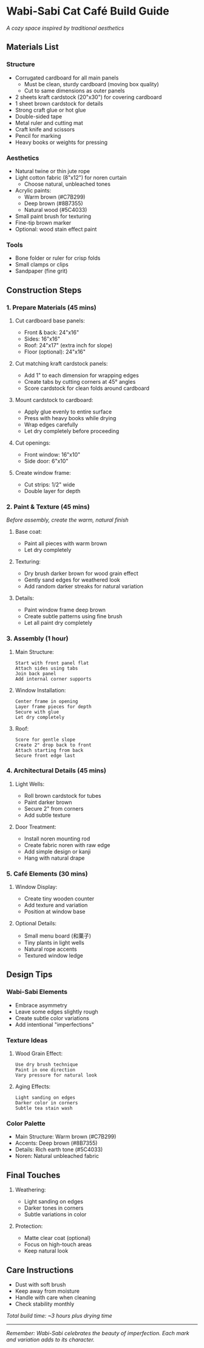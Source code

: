 # Wabi-Sabi Cat Café Build Guide
*A cozy space inspired by traditional aesthetics*

## Materials List

### Structure
- Corrugated cardboard for all main panels
  - Must be clean, sturdy cardboard (moving box quality)
  - Cut to same dimensions as outer panels
- 2 sheets kraft cardstock (20"x30") for covering cardboard
- 1 sheet brown cardstock for details
- Strong craft glue or hot glue
- Double-sided tape
- Metal ruler and cutting mat
- Craft knife and scissors
- Pencil for marking
- Heavy books or weights for pressing

### Aesthetics
- Natural twine or thin jute rope
- Light cotton fabric (8"x12") for noren curtain
  - Choose natural, unbleached tones
- Acrylic paints:
  - Warm brown (#C7B299)
  - Deep brown (#8B7355)
  - Natural wood (#5C4033)
- Small paint brush for texturing
- Fine-tip brown marker
- Optional: wood stain effect paint

### Tools
- Bone folder or ruler for crisp folds
- Small clamps or clips
- Sandpaper (fine grit)

## Construction Steps

### 1. Prepare Materials (45 mins)
1. Cut cardboard base panels:
   - Front & back: 24"x16"
   - Sides: 16"x16"
   - Roof: 24"x17" (extra inch for slope)
   - Floor (optional): 24"x16"

2. Cut matching kraft cardstock panels:
   - Add 1" to each dimension for wrapping edges
   - Create tabs by cutting corners at 45° angles
   - Score cardstock for clean folds around cardboard

3. Mount cardstock to cardboard:
   - Apply glue evenly to entire surface
   - Press with heavy books while drying
   - Wrap edges carefully
   - Let dry completely before proceeding

2. Cut openings:
   - Front window: 16"x10"
   - Side door: 6"x10"

3. Create window frame:
   - Cut strips: 1/2" wide
   - Double layer for depth

### 2. Paint & Texture (45 mins)
*Before assembly, create the warm, natural finish*

1. Base coat:
   - Paint all pieces with warm brown
   - Let dry completely

2. Texturing:
   - Dry brush darker brown for wood grain effect
   - Gently sand edges for weathered look
   - Add random darker streaks for natural variation

3. Details:
   - Paint window frame deep brown
   - Create subtle patterns using fine brush
   - Let all paint dry completely

### 3. Assembly (1 hour)

1. Main Structure:
   ```
   Start with front panel flat
   Attach sides using tabs
   Join back panel
   Add internal corner supports
   ```

2. Window Installation:
   ```
   Center frame in opening
   Layer frame pieces for depth
   Secure with glue
   Let dry completely
   ```

3. Roof:
   ```
   Score for gentle slope
   Create 2" drop back to front
   Attach starting from back
   Secure front edge last
   ```

### 4. Architectural Details (45 mins)

1. Light Wells:
   - Roll brown cardstock for tubes
   - Paint darker brown
   - Secure 2" from corners
   - Add subtle texture

2. Door Treatment:
   - Install noren mounting rod
   - Create fabric noren with raw edge
   - Add simple design or kanji
   - Hang with natural drape

### 5. Café Elements (30 mins)

1. Window Display:
   - Create tiny wooden counter
   - Add texture and variation
   - Position at window base

2. Optional Details:
   - Small menu board (和菓子)
   - Tiny plants in light wells
   - Natural rope accents
   - Textured window ledge

## Design Tips

### Wabi-Sabi Elements
- Embrace asymmetry
- Leave some edges slightly rough
- Create subtle color variations
- Add intentional "imperfections"

### Texture Ideas
1. Wood Grain Effect:
   ```
   Use dry brush technique
   Paint in one direction
   Vary pressure for natural look
   ```

2. Aging Effects:
   ```
   Light sanding on edges
   Darker color in corners
   Subtle tea stain wash
   ```

### Color Palette
- Main Structure: Warm brown (#C7B299)
- Accents: Deep brown (#8B7355)
- Details: Rich earth tone (#5C4033)
- Noren: Natural unbleached fabric

## Final Touches

1. Weathering:
   - Light sanding on edges
   - Darker tones in corners
   - Subtle variations in color

2. Protection:
   - Matte clear coat (optional)
   - Focus on high-touch areas
   - Keep natural look

## Care Instructions
- Dust with soft brush
- Keep away from moisture
- Handle with care when cleaning
- Check stability monthly

*Total build time: ~3 hours plus drying time*

---

*Remember: Wabi-Sabi celebrates the beauty of imperfection. Each mark and variation adds to its character.*